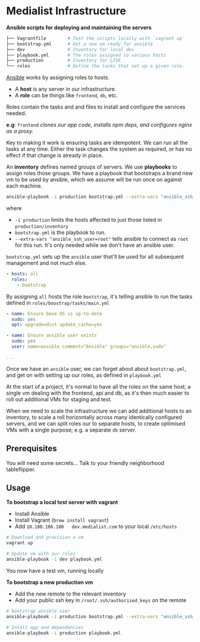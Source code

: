 # Medialist Infrastructure

**Ansible scripts for deploying and maintaining the servers**

```sh
├── Vagrantfile        # Test the scripts locally with `vagrant up`
├── bootstrap.yml      # Get a new vm ready for ansible
├── dev                # Inventory for local dev
├── playbook.yml       # The roles assigned to various hosts
├── production         # Inventory for LIVE
└── roles              # Define the tasks that set up a given role.
```

[Ansible](http://docs.ansible.com/ansible/index.html) works by assigning roles to hosts.

- A **host** is any server in our infrastructure.
- A **role** can be things like `frontend`, `db`, etc.

Roles contain the tasks and and files to install and configure the services needed.

**e.g**: `frontend` _clones our app code, installs npm deps, and configures nginx as a proxy._

Key to making it work is ensuring tasks are idempotent. We can run all the tasks at any time. Either the task changes the system as required, or has no effect if that change is already in place.

An **inventory** defines named groups of servers. We use **playbooks** to assign roles those groups. We have a playbook that bootstraps a brand new vm to be used by ansible, which we assume will be run once on against each machine.

```sh
ansible-playbook -i production bootstrap.yml --extra-vars "ansible_ssh_user=root"
```

where
- `-i production` limits the hosts affected to just those listed in `production/inventory`
- `bootstrap.yml` is the playbook to run.
- `--extra-vars "ansible_ssh_user=root"` tells ansible to connect as `root` for this run. It's only needed while we don't have an ansible user.

`bootstrap.yml` sets up the `ansible` user that'll be used for all subsequent management and not much else.

```yaml
- hosts: all
  roles:
    - bootstrap
```

By assigning `all` hosts the role `bootstrap`, it's telling ansible to run the tasks defined in `roles/boostrap/tasks/main.yml`

```yaml
- name: Ensure base OS is up-to-date
  sudo: yes
  apt: upgrade=dist update_cache=yes

- name: Ensure ansible user exists
  sudo: yes
  user: name=ansible comment="Ansible" groups="ansible,sudo"

...
```

Once we have an `ansible` user, we can forget about about `bootstrap.yml`, and get on with setting up our roles, as defined in `playbook.yml`

At the start of a project, it's normal to have all the roles on the same host; a single vm dealing with the frontend, api and db, as it's then much easier to roll out additional VMs for staging and test.

When we need to scale the infrastructure we can add additional hosts to an inventory, to scale a roll horizontally across many identically configured servers, and we can split roles our to separate hosts, to create optimised VMs with a single purpose; e.g. a separate `db` server.

## Prerequisites

You will need some secrets... Talk to your friendly neighborhood tableflipper.

## Usage

**To bootstrap a local test server with vagrant**

- Install Ansible
- Install Vagrant (`brew install vagrant`)
- Add `10.100.106.100	dev.medialist.com` to your local `/etc/hosts`

```sh
# Download and provision a vm
vagrant up

# Update vm with our roles
ansible-playbook -i dev playbook.yml
```

You now have a test vm, running locally

**To bootstrap a new production vm**

- Add the new remote to the relevant inventory
- Add your public ssh key in `/root/.ssh/authorized_keys` on the remote

```sh
# bootstrap ansible user
ansible-playbook -i production bootstrap.yml --extra-vars "ansible_ssh_user=root"

# Intall app and dependencies
ansible-playbook -i production playbook.yml
```
